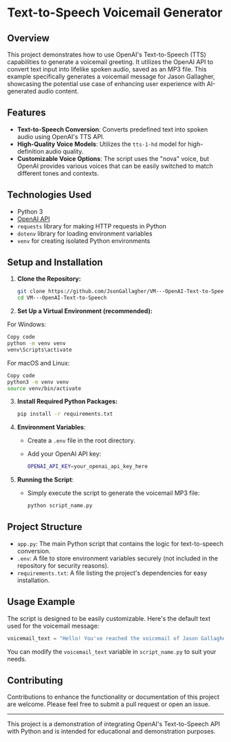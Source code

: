 # Text-to-Speech Voicemail Generator

## Overview

This project demonstrates how to use OpenAI's Text-to-Speech (TTS) capabilities to generate a voicemail greeting. It utilizes the OpenAI API to convert text input into lifelike spoken audio, saved as an MP3 file. This example specifically generates a voicemail message for Jason Gallagher, showcasing the potential use case of enhancing user experience with AI-generated audio content.

## Features

- **Text-to-Speech Conversion**: Converts predefined text into spoken audio using OpenAI's TTS API.
- **High-Quality Voice Models**: Utilizes the `tts-1-hd` model for high-definition audio quality.
- **Customizable Voice Options**: The script uses the "nova" voice, but OpenAI provides various voices that can be easily switched to match different tones and contexts.

## Technologies Used

- Python 3
- [OpenAI API](https://openai.com/api/)
- `requests` library for making HTTP requests in Python
- `dotenv` library for loading environment variables
- `venv` for creating isolated Python environments

## Setup and Installation

1. **Clone the Repository:**

   ```bash
   git clone https://github.com/JsonGallagher/VM---OpenAI-Text-to-Speech
   cd VM---OpenAI-Text-to-Speech
   ```

2. **Set Up a Virtual Environment (recommended):**

For Windows:

```bash
Copy code
python -m venv venv
venv\Scripts\activate
```

For macOS and Linux:

```bash
Copy code
python3 -m venv venv
source venv/bin/activate
```

3. **Install Required Python Packages:**

   ```bash
   pip install -r requirements.txt
   ```

4. **Environment Variables**:

   - Create a `.env` file in the root directory.
   - Add your OpenAI API key:

     ```bash
     OPENAI_API_KEY=your_openai_api_key_here
     ```

5. **Running the Script**:
   - Simply execute the script to generate the voicemail MP3 file:

     ```bash
     python script_name.py
     ```

## Project Structure

- `app.py`: The main Python script that contains the logic for text-to-speech conversion.
- `.env`: A file to store environment variables securely (not included in the repository for security reasons).
- `requirements.txt`: A file listing the project's dependencies for easy installation.

## Usage Example

The script is designed to be easily customizable. Here's the default text used for the voicemail message:

```python
voicemail_text = "Hello! You've reached the voicemail of Jason Gallagher. He is currently either on another call or unavailable. Please leave your name, number, and a brief message after the tone. For a quicker response, feel free to text this number. We appreciate your call and look forward to speaking with you soon. Thank you!"
```

You can modify the `voicemail_text` variable in `script_name.py` to suit your needs.

## Contributing

Contributions to enhance the functionality or documentation of this project are welcome. Please feel free to submit a pull request or open an issue.

---

This project is a demonstration of integrating OpenAI's Text-to-Speech API with Python and is intended for educational and demonstration purposes.
